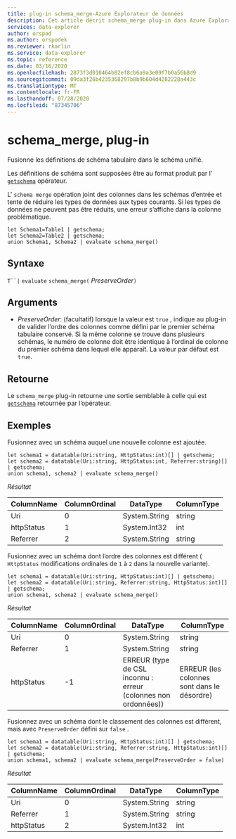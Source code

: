 ```yaml
---
title: plug-in schema_merge-Azure Explorateur de données
description: Cet article décrit schema_merge plug-in dans Azure Explorateur de données.
services: data-explorer
author: orspod
ms.author: orspodek
ms.reviewer: rkarlin
ms.service: data-explorer
ms.topic: reference
ms.date: 03/16/2020
ms.openlocfilehash: 2873f3d010464b82ef8cb6a9a3e09f7b0a56b8d9
ms.sourcegitcommit: 09da3f26b4235368297b8b9b604d4282228a443c
ms.translationtype: MT
ms.contentlocale: fr-FR
ms.lasthandoff: 07/28/2020
ms.locfileid: "87345706"
---
```

# <a name="schema_merge-plugin"></a>schema_merge, plug-in

Fusionne les définitions de schéma tabulaire dans le schéma unifié. 

Les définitions de schéma sont supposées être au format produit par l' [`getschema`](./getschemaoperator.md) opérateur.

L' `schema merge` opération joint des colonnes dans les schémas d’entrée et tente de réduire les types de données aux types courants. Si les types de données ne peuvent pas être réduits, une erreur s’affiche dans la colonne problématique.

```kusto
let Schema1=Table1 | getschema;
let Schema2=Table2 | getschema;
union Schema1, Schema2 | evaluate schema_merge()
```

## <a name="syntax"></a>Syntaxe

`T``|` `evaluate` `schema_merge(` *PreserveOrder*`)`

## <a name="arguments"></a>Arguments

* *PreserveOrder*: (facultatif) lorsque la valeur est `true` , indique au plug-in de valider l’ordre des colonnes comme défini par le premier schéma tabulaire conservé. Si la même colonne se trouve dans plusieurs schémas, le numéro de colonne doit être identique à l’ordinal de colonne du premier schéma dans lequel elle apparaît. La valeur par défaut est `true`.

## <a name="returns"></a>Retourne

Le `schema_merge` plug-in retourne une sortie semblable à celle qui est [`getschema`](./getschemaoperator.md) retournée par l’opérateur.

## <a name="examples"></a>Exemples

Fusionnez avec un schéma auquel une nouvelle colonne est ajoutée.

```kusto
let schema1 = datatable(Uri:string, HttpStatus:int)[] | getschema;
let schema2 = datatable(Uri:string, HttpStatus:int, Referrer:string)[] | getschema;
union schema1, schema2 | evaluate schema_merge()
```

*Résultat*

|ColumnName | ColumnOrdinal | DataType | ColumnType|
|---|---|---|---|
|Uri|0|System.String|string|
|httpStatus|1|System.Int32|int|
|Referrer|2|System.String|string|

Fusionnez avec un schéma dont l’ordre des colonnes est différent ( `HttpStatus` modifications ordinales de `1` à `2` dans la nouvelle variante).

```kusto
let schema1 = datatable(Uri:string, HttpStatus:int)[] | getschema;
let schema2 = datatable(Uri:string, Referrer:string, HttpStatus:int)[] | getschema;
union schema1, schema2 | evaluate schema_merge()
```

*Résultat*

|ColumnName | ColumnOrdinal | DataType | ColumnType|
|---|---|---|---|
|Uri|0|System.String|string|
|Referrer|1|System.String|string|
|httpStatus|-1|ERREUR (type de CSL inconnu : erreur (colonnes non ordonnées))|ERREUR (les colonnes sont dans le désordre)|

Fusionnez avec un schéma dont le classement des colonnes est différent, mais avec `PreserveOrder` défini sur `false` .

```kusto
let schema1 = datatable(Uri:string, HttpStatus:int)[] | getschema;
let schema2 = datatable(Uri:string, Referrer:string, HttpStatus:int)[] | getschema;
union schema1, schema2 | evaluate schema_merge(PreserveOrder = false)
```

*Résultat*

|ColumnName | ColumnOrdinal | DataType | ColumnType|
|---|---|---|---|
|Uri|0|System.String|string
|Referrer|1|System.String|string
|httpStatus|2|System.Int32|int|
